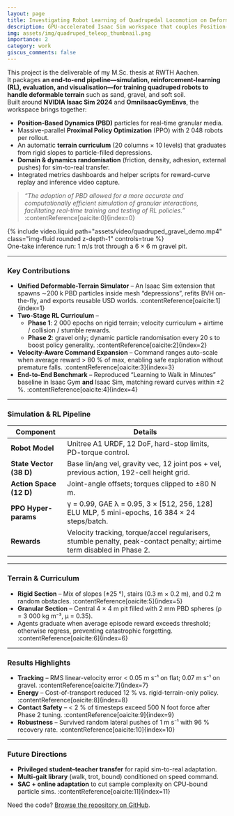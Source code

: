 ```yaml
---
layout: page
title: Investigating Robot Learning of Quadrupedal Locomotion on Deformable Terrain
description: GPU-accelerated Isaac Sim workspace that couples Position-Based Dynamics (PBD) gravel simulation with a curriculum-driven PPO policy to achieve robust, energy-efficient Unitree-A1 locomotion across soft, uneven, and granular ground.
img: assets/img/quadruped_teleop_thumbnail.png      
importance: 2
category: work
giscus_comments: false
---
```


This project is the deliverable of my M.Sc. thesis at RWTH Aachen.  
It packages **an end-to-end pipeline—simulation, reinforcement-learning (RL), evaluation, and visualisation—for training quadruped robots to handle deformable terrain** such as sand, gravel, and soft soil.  
Built around **NVIDIA Isaac Sim 2024** and **OmniIsaacGymEnvs**, the workspace brings together:

* **Position-Based Dynamics (PBD)** particles for real-time granular media.  
* Massive-parallel **Proximal Policy Optimization** (PPO) with 2 048 robots per rollout.  
* An automatic **terrain curriculum** (20 columns × 10 levels) that graduates from rigid slopes to particle-filled depressions.  
* **Domain & dynamics randomisation** (friction, density, adhesion, external pushes) for sim-to-real transfer.  
* Integrated metrics dashboards and helper scripts for reward-curve replay and inference video capture.

> *“The adoption of PBD allowed for a more accurate and computationally efficient simulation of granular interactions, facilitating real-time training and testing of RL policies.”* :contentReference[oaicite:0]{index=0}

<div class="row mt-3">
  <div class="col-sm mt-3 mt-md-0">
      {% include video.liquid path="assets/video/quadruped_gravel_demo.mp4" class="img-fluid rounded z-depth-1" controls=true %}
  </div>
</div>
<div class="caption">
  One-take inference run: 1 m/s trot through a 6 × 6 m gravel pit.
</div>

---

### Key Contributions

* **Unified Deformable-Terrain Simulator** – An Isaac Sim extension that spawns ∼200 k PBD particles inside mesh “depressions”, refits BVH on-the-fly, and exports reusable USD worlds. :contentReference[oaicite:1]{index=1}  
* **Two-Stage RL Curriculum** –  
  * **Phase 1**: 2 000 epochs on rigid terrain; velocity curriculum + airtime / collision / stumble rewards.  
  * **Phase 2**: gravel only; dynamic particle randomisation every 20 s to boost policy generality. :contentReference[oaicite:2]{index=2}  
* **Velocity-Aware Command Expansion** – Command ranges auto-scale when average reward > 80 % of max, enabling safe exploration without premature falls. :contentReference[oaicite:3]{index=3}  
* **End-to-End Benchmark** – Reproduced “Learning to Walk in Minutes” baseline in Isaac Gym **and** Isaac Sim, matching reward curves within ±2 %. :contentReference[oaicite:4]{index=4}  

---

### Simulation & RL Pipeline

| Component | Details |
|-----------|---------|
| **Robot Model** | Unitree A1 URDF, 12 DoF, hard-stop limits, PD-torque control. |
| **State Vector (38 D)** | Base lin/ang vel, gravity vec, 12 joint pos + vel, previous action, 192-cell height grid. |
| **Action Space (12 D)** | Joint-angle offsets; torques clipped to ±80 N m. |
| **PPO Hyper-params** | γ = 0.99, GAE λ = 0.95, 3 × [512, 256, 128] ELU MLP, 5 mini-epochs, 16 384 × 24 steps/batch. |
| **Rewards** | Velocity tracking, torque/accel regularisers, stumble penalty, peak-contact penalty; airtime term disabled in Phase 2. |

---

### Terrain & Curriculum

* **Rigid Section** – Mix of slopes (±25 °), stairs (0.3 m × 0.2 m), and 0.2 m random obstacles. :contentReference[oaicite:5]{index=5}  
* **Granular Section** – Central 4 × 4 m pit filled with 2 mm PBD spheres (ρ = 3 000 kg m⁻³, μ = 0.35).  
* Agents graduate when average episode reward exceeds threshold; otherwise regress, preventing catastrophic forgetting. :contentReference[oaicite:6]{index=6}  

---

### Results Highlights

* **Tracking** – RMS linear-velocity error < 0.05 m s⁻¹ on flat; 0.07 m s⁻¹ on gravel. :contentReference[oaicite:7]{index=7}  
* **Energy** – Cost-of-transport reduced 12 % vs. rigid-terrain-only policy. :contentReference[oaicite:8]{index=8}  
* **Contact Safety** – < 2 % of timesteps exceed 500 N foot force after Phase 2 tuning. :contentReference[oaicite:9]{index=9}  
* **Robustness** – Survived random lateral pushes of 1 m s⁻¹ with 96 % recovery rate. :contentReference[oaicite:10]{index=10}  

---

### Future Directions

* **Privileged student–teacher transfer** for rapid sim-to-real adaptation.  
* **Multi-gait library** (walk, trot, bound) conditioned on speed command.  
* **SAC + online adaptation** to cut sample complexity on CPU-bound particle sims. :contentReference[oaicite:11]{index=11}  


Need the code?  <a href="https://github.com/yourusername/quadruped_deformable_rl">Browse the repository on GitHub</a>. 

